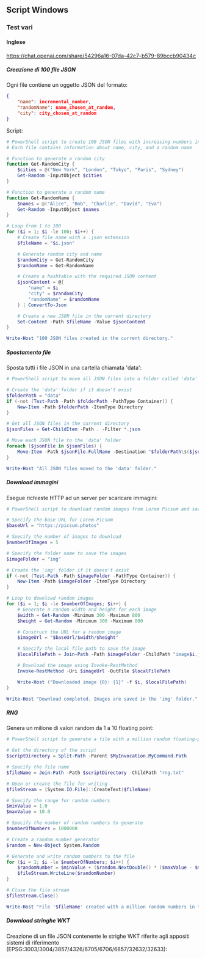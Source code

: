 ## Script Windows
### Test vari
#### Inglese
https://chat.openai.com/share/54296a16-07da-42c7-b579-89bccb90434c
##### Creazione di 100 file JSON
Ogni file contiene un oggetto JSON del formato:
```JSON
{
	"name": incremental_number,
	"randomName": name_chosen_at_random,
	"city": city_chosen_at_random 
}
```

Script:
```Powershell
# PowerShell script to create 100 JSON files with increasing numbers in the current directory
# Each file contains information about name, city, and a random name

# Function to generate a random city
function Get-RandomCity {
    $cities = @("New York", "London", "Tokyo", "Paris", "Sydney")
    Get-Random -InputObject $cities
}

# Function to generate a random name
function Get-RandomName {
    $names = @("Alice", "Bob", "Charlie", "David", "Eva")
    Get-Random -InputObject $names
}

# Loop from 1 to 100
for ($i = 1; $i -le 100; $i++) {
    # Create file name with a .json extension
    $fileName = "$i.json"

    # Generate random city and name
    $randomCity = Get-RandomCity
    $randomName = Get-RandomName

    # Create a hashtable with the required JSON content
    $jsonContent = @{
        "name" = $i
        "city" = $randomCity
        "randomName" = $randomName
    } | ConvertTo-Json

    # Create a new JSON file in the current directory
    Set-Content -Path $fileName -Value $jsonContent
}

Write-Host "100 JSON files created in the current directory."
```

##### Spostamento file
Sposta tutti i file JSON in una cartella chiamata 'data':
```Powershell
# PowerShell script to move all JSON files into a folder called 'data'

# Create the 'data' folder if it doesn't exist
$folderPath = "data"
if (-not (Test-Path -Path $folderPath -PathType Container)) {
    New-Item -Path $folderPath -ItemType Directory
}

# Get all JSON files in the current directory
$jsonFiles = Get-ChildItem -Path . -Filter *.json

# Move each JSON file to the 'data' folder
foreach ($jsonFile in $jsonFiles) {
    Move-Item -Path $jsonFile.FullName -Destination "$folderPath\$($jsonFile.Name)"
}

Write-Host "All JSON files moved to the 'data' folder."
```

##### Download immagini
Esegue richieste HTTP ad un server per scaricare immagini:
```Powershell
# PowerShell script to download random images from Lorem Picsum and save them in a folder called 'img'

# Specify the base URL for Lorem Picsum
$baseUrl = "https://picsum.photos"

# Specify the number of images to download
$numberOfImages = 5

# Specify the folder name to save the images
$imageFolder = "img"

# Create the 'img' folder if it doesn't exist
if (-not (Test-Path -Path $imageFolder -PathType Container)) {
    New-Item -Path $imageFolder -ItemType Directory
}

# Loop to download random images
for ($i = 1; $i -le $numberOfImages; $i++) {
    # Generate a random width and height for each image
    $width = Get-Random -Minimum 300 -Maximum 800
    $height = Get-Random -Minimum 300 -Maximum 800

    # Construct the URL for a random image
    $imageUrl = "$baseUrl/$width/$height"

    # Specify the local file path to save the image
    $localFilePath = Join-Path -Path $imageFolder -ChildPath "image$i.jpg"

    # Download the image using Invoke-RestMethod
    Invoke-RestMethod -Uri $imageUrl -OutFile $localFilePath

    Write-Host ("Downloaded image {0}: {1}" -f $i, $localFilePath)
}

Write-Host "Download completed. Images are saved in the 'img' folder."
```

##### RNG
Genera un milione di valori random da 1 a 10 floating point:
```Powershell
# PowerShell script to generate a file with a million random floating-point numbers between 1.0 and 10.0

# Get the directory of the script
$scriptDirectory = Split-Path -Parent $MyInvocation.MyCommand.Path

# Specify the file name
$fileName = Join-Path -Path $scriptDirectory -ChildPath "rng.txt"

# Open or create the file for writing
$fileStream = [System.IO.File]::CreateText($fileName)

# Specify the range for random numbers
$minValue = 1.0
$maxValue = 10.0

# Specify the number of random numbers to generate
$numberOfNumbers = 1000000

# Create a random number generator
$random = New-Object System.Random

# Generate and write random numbers to the file
for ($i = 1; $i -le $numberOfNumbers; $i++) {
    $randomNumber = $minValue + ($random.NextDouble() * ($maxValue - $minValue))
    $fileStream.WriteLine($randomNumber)
}

# Close the file stream
$fileStream.Close()

Write-Host "File '$fileName' created with a million random numbers in the same directory as the script."
```

##### Download stringhe WKT
Creazione di un file JSON contenente le strighe WKT riferite agli appositi sistemi di riferimento (EPSG:3003/3004/3857/4326/6705/6706/6857/32632/32633):
```Powershell

```